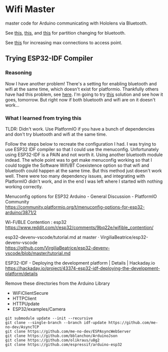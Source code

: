 # Wifi Master

master code for Arduino communicating with Hololens via Bluetooth.

See [this](http://docs.platformio.org/en/latest/platforms/espressif32.html#partition-tables), [this](https://docs.espressif.com/projects/esp-idf/en/latest/api-guides/partition-tables.html), and [this](https://desire.giesecke.tk/index.php/2018/01/30/change-partition-size/) for partition changing for bluetooth.  

See [this](https://github.com/esp8266/Arduino/issues/570) for increasing max connections to access point.

## Trying ESP32-IDF Compiler

### Reasoning

Now I have another problem! There's a setting for enabling bluetooth and wifi at the same time, which doesn't exist for platformio. Thankfully others have had this problem, see [here](https://community.platformio.org/t/menuconfig-options-for-esp32-arduino/3871). I'm going to try [this](https://hackaday.io/project/43374-esp32-idf-deploying-the-development-platform/details) solution and see how it goes, tomorrow. But right now if both bluetooth and wifi are on it doesn't work...

### What I learned from trying this

TLDR: Didn't work. Use PlatformIO if you have a bunch of dependencies and don't try bluetooth and wifi at the same time.  

Follow the steps below to recreate the configuration I had. I was trying to use ESP32 IDF compiler so that I could use the menuconfig. Unfortunately using ESP32-IDF is a PAIN and not worth it. Using another bluetooth module indead. The whole point was to get make menuconfig working so that I could toggle the Software Wifi/BT Coexistence option so that wifi and bluetooth could happen at the same time. But this method just doesn't work well. There were too many dependency issues, and integrating with PlatformIO didn't work, and in the end I was left where I started with nothing working correctly.  

Menuconfig options for ESP32 Arduino - General Discussion - PlatformIO Community  
https://community.platformio.org/t/menuconfig-options-for-esp32-arduino/3871/2  

Wi-Fi/BLE Contention : esp32  
https://www.reddit.com/r/esp32/comments/9bq22e/wifible_contention/  

esp32-devenv-vscode/tutorial.md at master · VirgiliaBeatrice/esp32-devenv-vscode  
https://github.com/VirgiliaBeatrice/esp32-devenv-vscode/blob/master/tutorial.md  

ESP32-IDF - Deploying the development platform | Details | Hackaday.io  
https://hackaday.io/project/43374-esp32-idf-deploying-the-development-platform/details  

Remove these directories from the Arduino Library  
* WiFiClientSecure
* HTTPClient
* HTTPUpdate
* ESP32/examples/Camera

`git submodule update --init --recursive`  
`git clone --single-branch --branch idf-update https://github.com/me-no-dev/AsyncTCP`  
`git clone https://github.com/me-no-dev/ESPAsyncWebServer`  
`git clone https://github.com/bblanchon/ArduinoJson`  
`git clone https://github.com/olikraus/u8g2`  
`git clone https://github.com/espressif/arduino-esp32`  